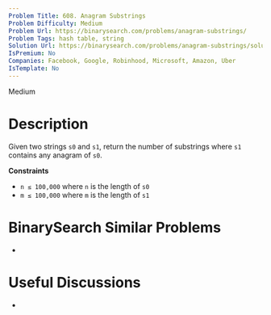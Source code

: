 ```yaml
---
Problem Title: 608. Anagram Substrings
Problem Difficulty: Medium
Problem Url: https://binarysearch.com/problems/anagram-substrings/
Problem Tags: hash table, string
Solution Url: https://binarysearch.com/problems/anagram-substrings/solutions/
IsPremium: No
Companies: Facebook, Google, Robinhood, Microsoft, Amazon, Uber
IsTemplate: No
---
```


<span style="color: ;">Medium</span>

# Description

Given two strings `s0` and `s1`, return the number of substrings where `s1` contains any anagram of `s0`.

**Constraints**
- `n ≤ 100,000` where `n` is the length of `s0`
- `m ≤ 100,000` where `m` is the length of `s1`

# BinarySearch Similar Problems

- []()

# Useful Discussions

- []()
